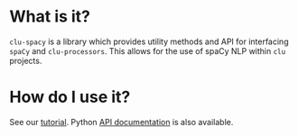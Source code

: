 # What is it?

`clu-spacy` is a library which provides utility methods and API for interfacing `spaCy` and `clu-processors`. This allows for the use of spaCy NLP within `clu` projects.

# How do I use it?

See our [tutorial](./tutorial). Python [API documentation](./api) is also available.
